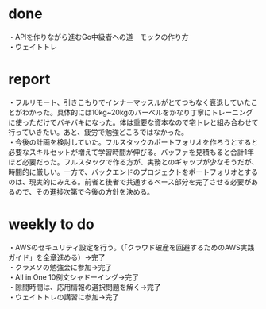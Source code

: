 # done
・APIを作りながら進むGo中級者への道　モックの作り方</br>
・ウェイトトレ</br>

# report
・フルリモート、引きこもりでインナーマッスルがとてつもなく衰退していたことがわかった。具体的には10kg~20kgのバーベルをかなり丁寧にトレーニングに使っただけでバキバキになった。体は重要な資本なので宅トレと組み合わせて行っていきたい。あと、疲労で勉強どころではなかった。</br>
・今後の計画を検討していた。フルスタックのポートフォリオを作ろうとすると必要なスキルセットが増えて学習時間が伸びる。バッファを見積もると合計1年ほど必要だった。フルスタックで作る方が、実務とのギャップが少なそうだが、時間的に厳しい。一方で、バックエンドのプロジェクトをポートフォリオとするのは、現実的にみえる。前者と後者で共通するベース部分を完了させる必要があるので、その進捗次第で今後の方針を決める。</br>

# weekly to do
・AWSのセキュリティ設定を行う。（「クラウド破産を回避するためのAWS実践ガイド」を全章進める）→完了</br>
・クラメソの勉強会に参加→完了</br>
・All in One 10例文シャドーイング→完了</br>
・隙間時間は、応用情報の選択問題を解く→完了</br>
・ウェイトトレの講習に参加→完了</br>